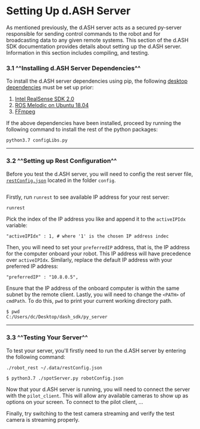 # Setting Up d.ASH Server

As mentioned previously, the d.ASH server acts as a secured py-server responsible for sending control commands to the robot and for broadcasting data to any given remote systems. This section of the d.ASH SDK documentation provides details about setting up the d.ASH server. Information in this section includes compiling, and testing.


### 3.1 ^^Installing d.ASH Server Dependencies^^

To install the d.ASH server dependencies using pip, the following [desktop dependencies](/setup/desktop-dep) must be set up prior:

1. [Intel RealSense SDK 2.0](https://github.com/IntelRealSense/librealsense/releases/tag/v2.45.0)
2. [ROS Melodic on Ubuntu 18.04](/setup/desktop-dep/#12-ros-installation)
3. [FFmpeg](https://www.ffmpeg.org/download.html)

If the above dependencies have been installed, proceed by running the following command to install the rest of the python packages:
```
python3.7 configLibs.py
```
--- 
<!-- ### 3.1 ^^Import Compiled Server^^
In the file `robotHAL.py`, we need to make sure you are importing the compiled py_server C++ library:

``` python
# sys.path.append('G:/Builds/testPyServer_Build/RelWithDebInfo')
$ sys.path.append('C:/Users/kestr/Documents/Projects/Builds/dc/py_server_build/RelWithDebInfo') 
# Change this to your built path
```

Now, in `realSenseCameras.py`, we need to make sure you have also compiled the py_realsense_node C++ library:

``` python
$ sys.path.append('C:/Users/kestr/Documents/Projects/Builds/dc/py_realsense_node_build/RelWithDebInfo') # Change this to your built path
```

--- -->

<!-- ### 3.3 ^^Intel RealSense^^

[Intel RealSense](https://www.intelrealsense.com/) is an RGB camera with channels designed for depth perception capabilities. You can configure custom settings for any Intel RealSense cameras attached to the system to stream images to remote clients. You can do so by providing a config file in the same folder as where you launched d.ASH server. The config file needs to be named as [`realSenseConfig.json`](/sdk-config/realsense). 

--- -->

### 3.2 ^^Setting up Rest Configuration^^

Before you test the d.ASH server, you will need to config the rest server file, [`restConfig.json`](\sdk-config\rest-config) located in the folder `config`. 

```

```

Firstly, run `runrest` to see available IP address for your rest server:
```python
runrest
```
Pick the index of the IP address you like and append it to the `activeIPIdx` variable:
```
"activeIPIdx" : 1, # where '1' is the chosen IP address indec
```
Then, you will need to set your `preferredIP` address, that is, the IP address for the computer onboard your robot. This IP address will have precedence over `activeIPIdx`. Similarly, replace the default IP address with your preferred IP address:
```
"preferredIP" : "10.8.0.5",
```
Ensure that the IP address of the onboard computer is within the same subnet by the remote client. Lastly, you will need to change the `<PATH>` of `cmdPath`. To do this, `pwd` to print your current working directory path.
```
$ pwd
C:/Users/dc/Desktop/dash_sdk/py_server
```
---

### 3.3 ^^Testing Your Server^^

To test your server, you'll firstly need to run the d.ASH server by entering the following command: 

``` python3
./robot_rest ~/.data/restConfig.json
```


``` python3
$ python3.7 ./spotServer.py robotConfig.json
```

Now that your d.ASH server is running, you will need to connect the server with the `pilot_client`. This will allow any available cameras to show up as options on your screen. To connect to the pilot client, ...

Finally, try switching to the test camera streaming and verify the test camera is streaming properly.